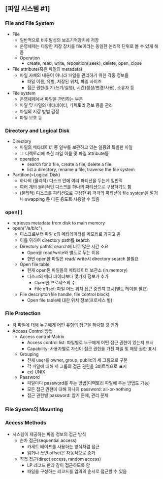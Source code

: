 ## [파일 시스템 #1]

### File and File System

- File
  - 일반적으로 비휘발성의 보조기억장치에 저장
  - 운영체제는 다양한 저장 장치를 file이라는 동일한 논리적 단위로 볼 수 있게 해줌
  - Operation
    - create, read, write, reposition(lseek), delete, open, close
- File attribute(혹은 파일의 metadata)
  - 파일 자체의 내용이 아니라 파일을 관리하기 위한 각종 정보들
    - 파일 이름, 유형, 저장된 위치, 파일 사이즈
    - 접근 권한(읽기/쓰기/실행), 시간(생성/변경/사용), 소유자 등
- File system
  - 운영체제에서 파일을 관리하는 부분
  - 파일 및 파일의 메타데이터, 디렉토리 정보 등을 관리
  - 파일의 저장 방법 결정
  - 파일 보호 등

### Directory and Logical Disk

- Directory
  - 파일의 메타데이터 중 일부를 보관하고 있는 일종의 특별한 파일
  - 그 디렉토리에 속한 파일 이름 및 파일 attribute등
  - operation
    - search for a file, create a file, delete a file
    - list a directory, rename a file, traverse the file system
- Partition(=Logical Disk)
  - 하나의 (물리적) 디스크 안에 여러 파티션을 두는게 일반적
  - 여러 개의 물리적인 디스크를 하나의 파티션으로 구성하기도 함
  - (물리적) 디스크를 파티션으로 구성한 뒤 각각의 파티션에 file system을 깔거나 swapping 등 다른 용도로 사용할 수 있음

### open( )

- retrieves metadata from disk to main memory
- open("/a/b/c")
  - 디스크로부터 파일 c의 메타데이터를 메모리로 가지고 옴
  - 이를 위하여 directory path를 search
  - Directory path의 search에 너무 많은 시간 소요
    - Open을 read/write와 별도로 두는 이유
    - 한번 open한 파일은 read/ write시 directory search 불필요
  - Open file table
    - 현재 open된 파일들의 메타데이터 보관소 (in memory)
    - 디스크의 메타 데이터보다 몇가지 정보가 추가
      - Open한 프로세스의 수
      - File offset: 파일 어느 위치 접근 중인지 표시(별도 테이블 필요)
  - File descriptor(file handle, file control block)
    - Open file table에 대한 위치 정보(프로세스 별)

### File Protection

- 각 파일에 대해 누구에게 어떤 유형의 접근을 허락할 것 인가
- Access Control 방법
  - Access control Matrix
    - Access control list: 파일별로 누구에게 어떤 접근 권한이 있는지 표시
    - Capability: 사용자별로 자신이 접근 권한을 가진 파일 및 해당 권한 표시
  - Grouping
    - 전체 user를 owner, group, public의 세 그룹으로 구분
    - 각 파일에 대해 세 그룹의 접근 권한을 3비트씩으로 표시
    - ex) UNIX
  - Password
    - 파일마다 password를 두는 방법(디렉토리 파일에 두는 방법도 가능)
    - 모든 접근 권한에 대해 하나의 password: all-or-nothing
    - 접근 권한별 password: 암기 문제, 관리 문제

### File System의 Mounting

### Access Methods

- 시스템이 제공하는 파일 정보의 접근 방식
  - 순차 접근(sequential access)
    - 카세트 테이프를 사용하는 방식처럼 접근
    - 읽거나 쓰면 offset은 자동적으로 증가
  - 직접 접근(direct access, random access)
    - LP 레코드 판과 같이 접근하도록 함
    - 파일을 구성하는 레코드를 임의의 순서로 접근할 수 있음
